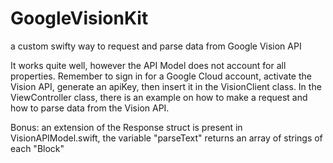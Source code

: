# GoogleVisionKit
 a custom swifty way to request and parse data from Google Vision API

It works quite well, however the API Model does not account for all properties. Remember to sign in for a Google Cloud account, activate the Vision API, generate an apiKey, then insert it in the VisionClient class. In the ViewController class, there is an example on how to make a request and how to parse data from the Vision API.

Bonus: an extension of the Response struct is present in VisionAPIModel.swift, the variable "parseText" returns an array of strings of each "Block"
